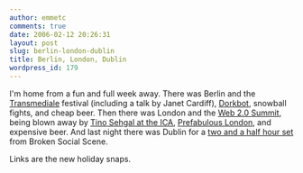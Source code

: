 ```yaml
---
author: emmetc
comments: true
date: 2006-02-12 20:26:31
layout: post
slug: berlin-london-dublin
title: Berlin, London, Dublin
wordpress_id: 179
---
```


I'm home from a fun and full week away. There was Berlin and the [Transmediale](http://www.transmediale.de/) festival (including a talk by Janet Cardiff), [Dorkbot](http://dorkbot.org/dorkbotbln/), snowball fights, and cheap beer. Then there was London and the [Web 2.0 Summit](http://carsonworkshops.com/summit/), being blown away by [Tino Sehgal at the ICA](http://www.ica.org.uk/index.cfm?articleid=14698), [Prefabulous London](http://www.newlondonarchitecture.org/exhibitions_prefab.php), and expensive beer. And last night there was Dublin for a [two and a half hour set](http://www.nialler9.com/blog/?p=22) from Broken Social Scene.

Links are the new holiday snaps.
